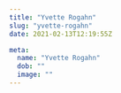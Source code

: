 ```yaml
---
title: "Yvette Rogahn"
slug: "yvette-rogahn"
date: 2021-02-13T12:19:55Z

meta:
  name: "Yvette Rogahn"
  dob: ""
  image: ""
---
```



